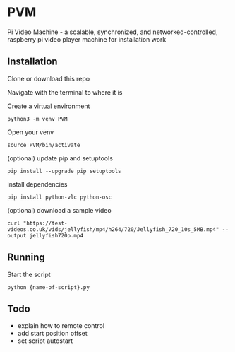 # PVM
Pi Video Machine - a scalable, synchronized, and networked-controlled, raspberry pi video player machine for installation work


## Installation

Clone or download this repo

Navigate with the terminal to where it is

Create a virtual environment

`python3 -m venv PVM`

Open your venv

`source PVM/bin/activate`

(optional) update pip and setuptools

`pip install --upgrade pip setuptools`

install dependencies

`pip install python-vlc python-osc`

(optional) download a sample video

`curl "https://test-videos.co.uk/vids/jellyfish/mp4/h264/720/Jellyfish_720_10s_5MB.mp4" --output jellyfish720p.mp4`


## Running

Start the script

`python {name-of-script}.py`


## Todo

- explain how to remote control
- add start position offset
- set script autostart